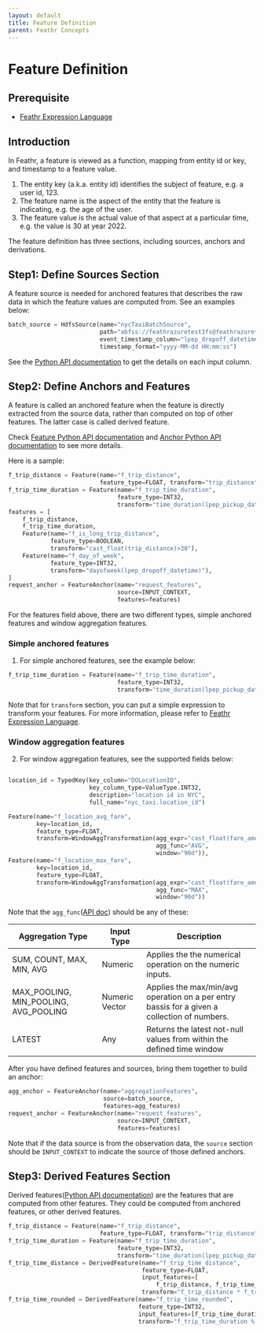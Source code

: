 ```yaml
---
layout: default
title: Feature Definition
parent: Feathr Concepts
---
```


# Feature Definition

## Prerequisite

* [Feathr Expression Language](../how-to-guides/expression-language.md)

## Introduction

In Feathr, a feature is viewed as a function, mapping from entity id or key, and timestamp to a feature value.

1) The entity key (a.k.a. entity id) identifies the subject of feature, e.g. a user id, 123.
2) The feature name is the aspect of the entity that the feature is indicating, e.g. the age of the user.
3) The feature value is the actual value of that aspect at a particular time, e.g. the value is 30 at year 2022.

The feature definition has three sections, including sources, anchors and derivations.

## Step1: Define Sources Section

A feature source is needed for anchored features that describes the raw data in which the feature values are computed from.
See an examples below:

```python
batch_source = HdfsSource(name="nycTaxiBatchSource",
                          path="abfss://feathrazuretest3fs@feathrazuretest3storage.dfs.core.windows.net/demo_data/green_tripdata_2020-04.csv",
                          event_timestamp_column="lpep_dropoff_datetime",
                          timestamp_format="yyyy-MM-dd HH:mm:ss")
```

See the [Python API documentation](https://feathr.readthedocs.io/en/latest/feathr.html#feathr.HdfsSource) to get the details on each input column.

## Step2: Define Anchors and Features

A feature is called an anchored feature when the feature is directly 
extracted from the source data, rather than computed on top of other features. The latter case is called derived feature.

Check [Feature Python API documentation](https://feathr.readthedocs.io/en/latest/feathr.html#feathr.Feature)
and [Anchor Python API documentation](https://feathr.readthedocs.io/en/latest/feathr.html#feathr.FeatureAnchor) to see more details.

Here is a sample:

```python
f_trip_distance = Feature(name="f_trip_distance",
                          feature_type=FLOAT, transform="trip_distance")
f_trip_time_duration = Feature(name="f_trip_time_duration",
                               feature_type=INT32,
                               transform="time_duration(lpep_pickup_datetime, lpep_dropoff_datetime, 'minutes')")
features = [
    f_trip_distance,
    f_trip_time_duration,
    Feature(name="f_is_long_trip_distance",
            feature_type=BOOLEAN,
            transform="cast_float(trip_distance)>30"),
    Feature(name="f_day_of_week",
            feature_type=INT32,
            transform="dayofweek(lpep_dropoff_datetime)"),
]
request_anchor = FeatureAnchor(name="request_features",
                               source=INPUT_CONTEXT,
                               features=features)
```


For the features field above, there are two different types, simple anchored features and window aggregation features.

### Simple anchored features

1) For simple anchored features, see the example below:

```python
f_trip_time_duration = Feature(name="f_trip_time_duration",
                               feature_type=INT32,
                               transform="time_duration(lpep_pickup_datetime, lpep_dropoff_datetime, 'minutes')")
```

Note that for `transform` section, you can put a simple expression to transform your features. For more information, please refer to [Feathr Expression Language](../how-to-guides/expression-language.md).

### Window aggregation features

2) For window aggregation features, see the supported fields below:

```python

location_id = TypedKey(key_column="DOLocationID",
                       key_column_type=ValueType.INT32,
                       description="location id in NYC",
                       full_name="nyc_taxi.location_id")

Feature(name="f_location_avg_fare",
        key=location_id,
        feature_type=FLOAT,
        transform=WindowAggTransformation(agg_expr="cast_float(fare_amount)",
                                          agg_func="AVG",
                                          window="90d")),
Feature(name="f_location_max_fare",
        key=location_id,
        feature_type=FLOAT,
        transform=WindowAggTransformation(agg_expr="cast_float(fare_amount)",
                                          agg_func="MAX",
                                          window="90d"))
```

Note that the `agg_func`([API doc](https://feathr.readthedocs.io/en/latest/feathr.html#feathr.Aggregation)) should be any of these:

| Aggregation Type | Input Type | Description |
| --- | --- | --- |
|SUM, COUNT, MAX, MIN, AVG	|Numeric|Applies the the numerical operation on the numeric inputs. |
|MAX_POOLING, MIN_POOLING, AVG_POOLING	| Numeric Vector | Applies the max/min/avg operation on a per entry bassis for a given a collection of numbers.|
|LATEST| Any |Returns the latest not-null values from within the defined time window |


After you have defined features and sources, bring them together to build an anchor:

```python
agg_anchor = FeatureAnchor(name="aggregationFeatures",
                           source=batch_source,
                           features=agg_features)
request_anchor = FeatureAnchor(name="request_features",
                               source=INPUT_CONTEXT,
                               features=features)
```

Note that if the data source is from the observation data, the `source` section should be `INPUT_CONTEXT` to indicate the source of those defined anchors.

## Step3: Derived Features Section

Derived features([Python API documentation](https://feathr.readthedocs.io/en/latest/feathr.html#feathr.DerivedFeature))
are the features that are computed from other features. They could be computed from anchored features, or other derived features.

```python
f_trip_distance = Feature(name="f_trip_distance",
                          feature_type=FLOAT, transform="trip_distance")
f_trip_time_duration = Feature(name="f_trip_time_duration",
                               feature_type=INT32,
                               transform="time_duration(lpep_pickup_datetime, lpep_dropoff_datetime, 'minutes')")
f_trip_time_distance = DerivedFeature(name="f_trip_time_distance",
                                      feature_type=FLOAT,
                                      input_features=[
                                          f_trip_distance, f_trip_time_duration],
                                      transform="f_trip_distance * f_trip_time_duration")
f_trip_time_rounded = DerivedFeature(name="f_trip_time_rounded",
                                     feature_type=INT32,
                                     input_features=[f_trip_time_duration],
                                     transform="f_trip_time_duration % 10")
```
